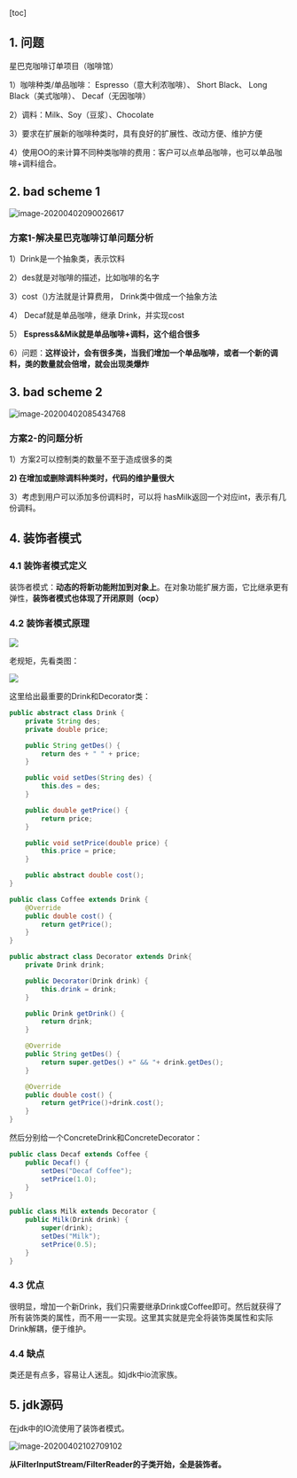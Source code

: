 [toc]

## 1. 问题

星巴克咖啡订单项目（咖啡馆）

1）咖啡种类/单品咖啡： Espresso（意大利浓咖啡）、 Short Black、 Long Black（美式咖啡）、 Decaf（无因咖啡）

2）调料：Milk、Soy（豆浆）、Chocolate

3）要求在扩展新的咖啡种类时，具有良好的扩展性、改动方便、维护方便

4）使用OO的来计算不同种类咖啡的费用：客户可以点单品咖啡，也可以单品咖啡+调料组合。

## 2. bad scheme 1

![image-20200402090026617](https://i.loli.net/2020/04/02/cXdazv1xy4wnrpe.png)

### 方案1-解决星巴克咖啡订单问题分析

1）Drink是一个抽象类，表示饮料

2）des就是对咖啡的描述，比如咖啡的名字

3）cost（)方法就是计算费用， Drink类中做成一个抽象方法

4） Decaf就是单品咖啡，继承 Drink，并实现cost

5） **Espress&&Mik就是单品咖啡+调料，这个组合很多**

6）问题：**这样设计，会有很多类，当我们增加一个单品咖啡，或者一个新的调料，类的数量就会倍增，就会出现类爆炸**

## 3. bad scheme 2

![image-20200402085434768](https://i.loli.net/2020/04/02/26D4Idc9b1XT8WV.png)

### 方案2-的问题分析

1）方案2可以控制类的数量不至于造成很多的类

**2) 在增加或删除调料种类时，代码的维护量很大**

3）考虑到用户可以添加多份调料时，可以将 hasMilk返回一个对应int，表示有几份调料。

## 4. 装饰者模式

### 4.1 装饰者模式定义

装饰者模式：**动态的将新功能附加到对象上**。在对象功能扩展方面，它比继承更有弹性，**装饰者模式也体现了开闭原则（ocp）**

### 4.2 装饰者模式原理

![](https://pic.downk.cc/item/5e855e43504f4bcb04ae9b49.png)

老规矩，先看类图：

![](C:\Users\Raven\Pictures\blog\H071188ad7aee454083ae44f530ca321eg.png)

这里给出最重要的Drink和Decorator类：

```java
public abstract class Drink {
    private String des;
    private double price;

    public String getDes() {
        return des + " " + price;
    }

    public void setDes(String des) {
        this.des = des;
    }

    public double getPrice() {
        return price;
    }

    public void setPrice(double price) {
        this.price = price;
    }

    public abstract double cost();
}

public class Coffee extends Drink {
    @Override
    public double cost() {
        return getPrice();
    }
}
```

```java
public abstract class Decorator extends Drink{
    private Drink drink;

    public Decorator(Drink drink) {
        this.drink = drink;
    }

    public Drink getDrink() {
        return drink;
    }

    @Override
    public String getDes() {
        return super.getDes() +" && "+ drink.getDes();
    }

    @Override
    public double cost() {
        return getPrice()+drink.cost();
    }
}
```

然后分别给一个ConcreteDrink和ConcreteDecorator：

```java
public class Decaf extends Coffee {
    public Decaf() {
        setDes("Decaf Coffee");
        setPrice(1.0);
    }
}

public class Milk extends Decorator {
    public Milk(Drink drink) {
        super(drink);
        setDes("Milk");
        setPrice(0.5);
    }
}
```

### 4.3 优点

很明显，增加一个新Drink，我们只需要继承Drink或Coffee即可。然后就获得了所有装饰类的属性，而不用一一实现。这里其实就是完全将装饰类属性和实际Drink解耦，便于维护。

### 4.4 缺点

类还是有点多，容易让人迷乱。如jdk中io流家族。

## 5. jdk源码

在jdk中的IO流使用了装饰者模式。

![image-20200402102709102](C:\Users\Raven\Pictures\blog\image-20200402102709102.png)

**从FilterInputStream/FilterReader的子类开始，全是装饰者。**